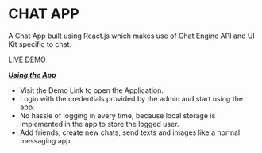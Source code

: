 **<h1>CHAT APP</h1>**

A Chat App built using React.js which makes use of Chat Engine API and UI Kit specific to chat.

[LIVE DEMO](https://muthyender-chat-app.netlify.app/)

***<u>Using the App</u>***
- Visit the Demo Link to open the Application.
- Login with the credentials provided by the admin and start using the app.
- No hassle of logging in every time, because local storage is implemented in the app to store the logged user.
- Add friends, create new chats, send texts and images like a normal messaging app.
